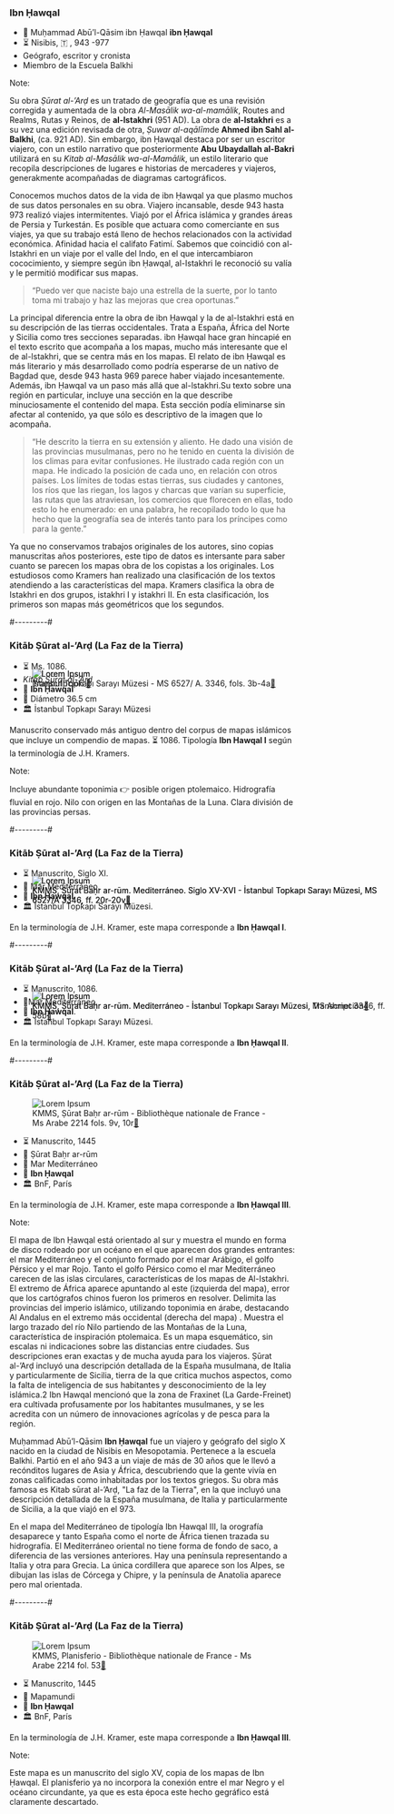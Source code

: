 ### Ibn Ḥawqal

* 👳 Muḥammad Abū’l-Qāsim ibn Ḥawqal **ibn Ḥawqal**
* ⏳ Nisibis, 🇹 , 943 -977
* Geógrafo, escritor y cronista
* Miembro de la Escuela Balkhi

Note:

Su obra *Ṣūrat al-’Arḍ* es un tratado de geografía que es una revisión corregida y aumentada de la obra *Al-Masālik wa-al-mamālik*, Routes and Realms, Rutas y Reinos, de **al-Istakhri** (951 AD). La obra de **al-Istakhri** es a su vez una edición revisada de otra, *Ṣuwar al-aqālīm*de **Ahmed ibn Sahl al-Balkhi**, (ca. 921 AD). Sin embargo, ibn Ḥawqal destaca por ser un escritor viajero, con un estilo narrativo que posteriormente **Abu Ubaydallah al-Bakri** utilizará en su *Kitab al-Masālik wa-al-Mamālik*, un estilo literario que recopila descripciones de lugares e historias de mercaderes y viajeros, generakmente acompañadas de diagramas cartográficos.

Conocemos muchos datos de la vida de ibn Ḥawqal ya que plasmo muchos de sus datos personales en su obra. Viajero incansable, desde 943 hasta 973 realizó viajes intermitentes. Viajó por el África islámica y grandes áreas de Persia y Turkestán. Es posible que actuara como comerciante en sus viajes, ya que su trabajo está lleno de hechos relacionados con la actividad económica. Afinidad hacia el califato Fatimí. Sabemos que coincidió con al-Istakhri en un viaje por el valle del Indo, en el que intercambiaron cococimiento, y siempre según ibn Ḥawqal, al-Istakhri le reconoció su valía y le permitió modificar sus mapas.

>“Puedo ver que naciste bajo una estrella de la suerte, por lo tanto toma mi trabajo y haz las mejoras que crea oportunas.”

La principal diferencia entre la obra de ibn Ḥawqal y la de al-lstakhri está en su descripción de las tierras occidentales. Trata a España, África del Norte y Sicilia como tres secciones separadas. ibn Ḥawqal hace gran hincapié en el texto escrito que acompaña a los mapas, mucho más interesante que el de al-lstakhri, que se centra más en los mapas. El relato de ibn Ḥawqal es más literario y más desarrollado  como podría esperarse de un nativo de Bagdad que, desde 943 hasta 969 parece haber viajado incesantemente. Además, ibn Ḥawqal va un paso más allá que al-lstakhri.Su texto sobre una región en particular, incluye una sección en la que describe minuciosamente el contenido del mapa. Esta sección podía eliminarse sin afectar al contenido, ya que sólo es descriptivo de la imagen que lo acompaña. 

>“He descrito la tierra en su extensión y aliento. He dado una visión de las provincias musulmanas, pero no he tenido en cuenta la división de los climas para evitar confusiones. He ilustrado cada región con un mapa. He indicado la posición de cada uno, en relación con otros países. Los límites de todas estas tierras, sus ciudades y cantones, los ríos que las riegan, los lagos y charcas que varían su superficie, las rutas que las atraviesan, los comercios que florecen en ellas, todo esto lo he enumerado: en una palabra, he recopilado todo lo que ha hecho que la geografía sea de interés tanto para los príncipes como para la gente.”

Ya que no conservamos trabajos originales de los autores, sino copias manuscritas años posteriores, este tipo de datos es intersante para saber cuanto se parecen los mapas obra de los copistas a los originales. Los estudiosos como Kramers han realizado una clasificación de los textos atendiendo a las características del mapa.  Kramers clasifica  la obra de Istakhri en dos grupos, istakhri I y istakhri II. En esta clasificación, los primeros son mapas más geométricos que los segundos.

#---------#


### Kitāb Ṣūrat al-’Arḍ (La Faz de la Tierra)

<div class="l-simple fragment fade-out" style="position:absolute;" data-fragment-index="0">
  <figure>
    <img class="full" style="max-height:60vh" data-src="images/islamic-map-ibnHawqal.jpg" alt="Lorem Ipsum">
    <figcaption>İstanbul Topkapı Sarayı Müzesi - MS 6527/ A. 3346, fols. 3b-4a<a href="http://www.myoldmaps.com/early-medieval-monographs/213-ibn-hawqals-world-map/213-ibn-hawqal.pdf" target="_blank">🔗</a></figcaption>
  </figure>
</div>
<div class="l-simple fragment fade-in" style="position:absolute;" data-fragment-index="0">
  <figure>
    <img class="full" style="max-height:60vh" data-src="images/islamic-map-ibnHawqal-trad.png" alt="Lorem Ipsum">
    <figcaption>Transcripción <a href="http://www.myoldmaps.com/early-medieval-monographs/213-ibn-hawqals-world-map/213-ibn-hawqal.pdf" target="_blank">🔗</a></figcaption>
  </figure>
</div>				
<div class="sidebarRight">
  <ul>
    <li>⏳ Ms. 1086.</li>
    <li><em>Kitāb Ṣūrat al-’Arḍ</em></li>
    <li>👳 <strong>Ibn Ḥawqal</strong></li>
    <li>📏 Diámetro 36.5 cm</li>
    <li>🏛 İstanbul Topkapı Sarayı Müzesi</li>
  </ul>
  <p>Manuscrito conservado más antiguo dentro del corpus de mapas islámicos que incluye un compendio de mapas. ⏳ 1086. Tipología <strong>Ibn Hawqal I</strong> según la terminología de J.H. Kramers.</p>
</div>

Note:

Incluye abundante toponimia 👉 posible origen ptolemaico. Hidrografía fluvial en rojo. Nilo con origen en las Montañas de la Luna. Clara división de las provincias persas.


#---------#


### Kitāb Ṣūrat al-’Arḍ (La Faz de la Tierra)

<div class="l-simple fragment fade-out" style="position:absolute;" data-fragment-index="0">
  <figure>
    <img class="full" style="max-height:65vh" data-src="images/islamic-map-ibnHawqal1-mediterraneo.jpg" alt="Lorem Ipsum">
    <figcaption>KMMS, Ṣūrat Baḥr ar-rūm. Mediterráneo. Siglo XV-XVI - İstanbul Topkapı Sarayı Müzesi, MS 6527/A 3346, ff. 20r-20v<a href="https://docplayer.es/23058626-Rebasando-los-pilares-de-hercules-el-estrecho-de-gibraltar-y-sus-ciudades-en-la-cartografia-historica.html" target="_blank">🔗</a></figcaption>
  </figure>
</div>
<div class="l-simple fragment fade-in" style="position:absolute;" data-fragment-index="0">
  <figure>
    <img class="full" style="max-height:65vh" data-src="images/islamic-map-ibnHawqal1-mediterraneo-trad.jpg" alt="Lorem Ipsum">
    <figcaption>KMMS, Ṣūrat Baḥr ar-rūm. Mediterráneo. Siglo XV-XVI - İstanbul Topkapı Sarayı Müzesi, MS 6527/A 3346, ff. 20r-20v<a href="https://docplayer.es/23058626-Rebasando-los-pilares-de-hercules-el-estrecho-de-gibraltar-y-sus-ciudades-en-la-cartografia-historica.html" target="_blank">🔗</a></figcaption>
  </figure>
</div>
<div class="sidebarRight">
  <ul>
    <li>⏳ Manuscrito, Siglo XI.</li>
    <li>📜 Mar Mediterráneo.</li>
    <li>👳 <strong>Ibn Ḥawqal</strong>.</li>
    <li>🏛 İstanbul Topkapı Sarayı Müzesi.</li>
  </ul>
  <p>En la terminología de J.H. Kramer, este mapa corresponde a <strong>Ibn Ḥawqal I</strong>.</p>
</div>


#---------#


### Kitāb Ṣūrat al-’Arḍ (La Faz de la Tierra)

<div class="l-simple fragment fade-out" style="position:absolute;" data-fragment-index="0">
  <figure>
    <img class="full" style="max-height:60vh" data-src="images/islamic-map-ibnHawqal2-mediterraneo.jpg" alt="Lorem Ipsum">
    <figcaption>KMMS, Ṣūrat Baḥr ar-rūm. Mediterráneo - İstanbul Topkapı Sarayı Müzesi, MS Ahmet 3346, ff. 58b<a href="https://journals.openedition.org/belgeo/8801?gathStatIcon=true&lang=en" target="_blank">🔗</a></figcaption>
  </figure>
</div>
<div class="l-simple fragment fade-in" style="position:absolute;" data-fragment-index="0">
  <figure>
    <img class="full" style="max-height:60vh" data-src="images/islamic-map-ibnHawqal2-mediterraneo-trad.jpg" alt="Lorem Ipsum">
    <figcaption>KMMS, Ṣūrat Baḥr ar-rūm. Mediterráneo - İstanbul Topkapı Sarayı Müzesi, Transcripción<a href="https://journals.openedition.org/belgeo/8801?gathStatIcon=true&lang=en" target="_blank">🔗</a></figcaption>
  </figure>
</div>
<div class="sidebarRight">
  <ul>
    <li>⏳ Manuscrito, 1086.</li>
    <li>📜Mar Mediterráneo.</li>
    <li>👳 <strong>Ibn Ḥawqal</strong>.</li>
    <li>🏛 İstanbul Topkapı Sarayı Müzesi.</li>
  </ul>
  <p>En la terminología de J.H. Kramer, este mapa corresponde a <strong>Ibn Ḥawqal II</strong>.</p>
</div>


#---------#


### Kitāb Ṣūrat al-’Arḍ (La Faz de la Tierra)

<div class="l-simple">
  <figure>
    <img class="full" style="max-height:60vh" data-src="images/islamic-map-ibnHawqal3-mediterraneo.jpg" alt="Lorem Ipsum">
    <figcaption>KMMS, Ṣūrat Baḥr ar-rūm -  Bibliothèque nationale de France - Ms Arabe 2214 fols. 9v, 10r<a href="https://gallica.bnf.fr/ark:/12148/btv1b84061557/f77.item" target="_blank">🔗</a></figcaption>
  </figure>
</div>						
<div class="sidebarRight">
  <ul>
    <li>⏳ Manuscrito, 1445</li>
    <li>📜 Ṣūrat Baḥr ar-rūm</li>
    <li>📜 Mar Mediterráneo</li>
    <li>👳 <strong>Ibn Ḥawqal</strong></li>
    <li>🏛 BnF, París</li>
  </ul>
  <p>En la terminología de J.H. Kramer, este mapa corresponde a <strong>Ibn Ḥawqal III</strong>.</p>
</div>								


Note:

<p>
  El mapa de Ibn Ḥawqal está orientado al sur y muestra el mundo en forma de disco rodeado por un océano en el que aparecen dos grandes entrantes: el mar Mediterráneo y el conjunto formado por el mar Arábigo, el golfo Pérsico y el mar Rojo. Tanto el golfo Pérsico como el mar Mediterráneo carecen de las islas circulares, características de los mapas de Al-Istakhri. El extremo de África aparece apuntando al este (izquierda del mapa), error que los cartógrafos chinos fueron los primeros en resolver. Delimita las provincias del imperio islámico, utilizando toponimia en árabe, destacando Al Andalus en el extremo más occidental (derecha del mapa) . Muestra el largo trazado del río Nilo partiendo de las Montañas de la Luna, característica de inspiración ptolemaica. Es un mapa esquemático, sin escalas ni indicaciones sobre las distancias entre ciudades. Sus descripciones eran exactas y de mucha ayuda para los viajeros. Ṣūrat al-’Arḍ incluyó una descripción detallada de la España musulmana, de Italia y particularmente de Sicilia, tierra de la que critica muchos aspectos, como la falta de inteligencia de sus habitantes y desconocimiento de la ley islámica.2​ Ibn Hawqal mencionó que la zona de Fraxinet (La Garde-Freinet) era cultivada profusamente por los habitantes musulmanes, y se les acredita con un número de innovaciones agrícolas y de pesca para la región.
</p>
<p>
  Muḥammad Abū’l-Qāsim <strong>Ibn Ḥawqal</strong> fue un viajero y geógrafo del siglo X nacido en la ciudad de Nisibis en Mesopotamia. Pertenece a la escuela Balkhi. Partió en el año 943 a un viaje de más de 30 años que le llevó a recónditos lugares de Asia y África, descubriendo que la gente vivía en zonas calificadas como inhabitadas por los textos griegos. Su obra más famosa es Kitab sūrat al-’Arḍ, "La faz de la Tierra", en la que incluyó una descripción detallada de la España musulmana, de Italia y particularmente de Sicilia, a la que viajó en el 973.
</p>
<p>
  En el mapa del Mediterráneo de tipología Ibn Hawqal III, la orografía desaparece y tanto España como el norte de África tienen trazada su hidrografía. El Mediterráneo oriental no tiene forma de fondo de saco, a diferencia de las versiones anteriores. Hay una península representando a Italia y otra para Grecia. La única cordillera que aparece son los Alpes, se dibujan las islas de Córcega y Chipre, y la península de Anatolia aparece pero mal orientada.
</p>


#---------#


### Kitāb Ṣūrat al-’Arḍ (La Faz de la Tierra)

<div class="l-simple">
  <figure>
    <img class="full" style="max-height:60vh" data-src="images/islamic-map-ibnHawqal3-planisferio.jpg" alt="Lorem Ipsum">
    <figcaption>KMMS, Planisferio -  Bibliothèque nationale de France - Ms Arabe 2214 fol. 53<a href="https://gallica.bnf.fr/ark:/12148/btv1b84061557" target="_blank">🔗</a></figcaption>
  </figure>
</div>						
<div class="sidebarRight">
  <ul>
    <li>⏳ Manuscrito, 1445</li>
    <li>📜 Mapamundi</li>
    <li>👳 <strong>Ibn Ḥawqal</strong></li>
    <li>🏛 BnF, París</li>
  </ul>
  <p>En la terminología de J.H. Kramer, este mapa corresponde a <strong>Ibn Ḥawqal III</strong>.</p>
</div>

Note:

Este mapa es un manuscrito del siglo XV, copia de los mapas de Ibn Ḥawqal. El planisferio ya no incorpora la conexión entre el mar Negro y el océano circundante, ya que es esta época este hecho gegráfico está claramente descartado.

